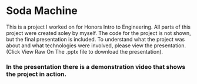 # Soda Machine
This is a project I worked on for Honors Intro to Engineering. 
All parts of this project were created soley by myself. The 
code for the project is not shown, but the final presentation
is included. To understand what the project was about and what
technologies were involved, please view the presentation. (Click View Raw On The .pptx file to download the presentation).
### **In the presentation there is a demonstration video that shows the project in action.**
